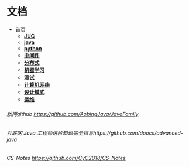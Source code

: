 # 文档
* 首页
    * [**JUC**]()
    * [**java**]()
    * [**python**]()
    * [**中间件**]()
    * [**分布式**]()
    * [**机器学习**]()
    * [**测试**]()
    * [**计算机网络**]()
    * [**设计模式**]()
    * [**运维**]()
###### 敖丙github https://github.com/AobingJava/JavaFamily
###### 互联网 Java 工程师进阶知识完全扫盲https://github.com/doocs/advanced-java
###### CS-Notes https://github.com/CyC2018/CS-Notes
